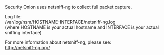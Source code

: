 Security Onion uses netsniff-ng to collect full packet capture.

Log file:  
/var/log/nsm/HOSTNAME-INTERFACE/netsniff-ng.log  
(where HOSTNAME is your actual hostname and INTERFACE is your actual sniffing interface)

For more information about netsniff-ng, please see:  
http://netsniff-ng.org/